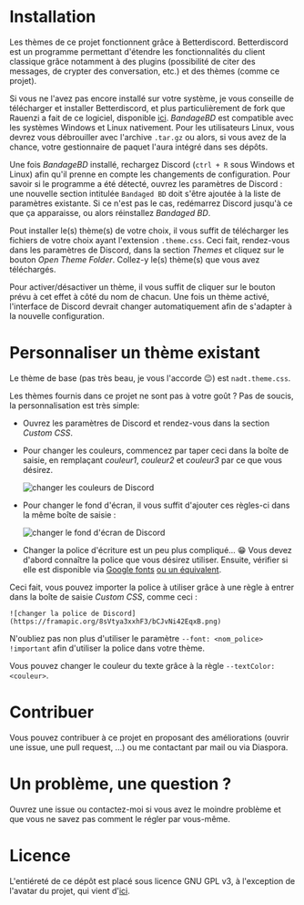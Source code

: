 # Installation

Les thèmes de ce projet fonctionnent grâce à Betterdiscord. Betterdiscord est un programme permettant d'étendre les fonctionnalités du client classique grâce notamment à des plugins (possibilité de citer des messages, de crypter des conversation, etc.) et des thèmes (comme ce projet).

Si vous ne l'avez pas encore installé sur votre système, je vous conseille de télécharger et installer Betterdiscord, et plus particulièrement de fork que Rauenzi a fait de ce logiciel, disponible [ici](https://github.com/rauenzi/BetterDiscordApp/releases). _BandageBD_ est compatible avec les systèmes Windows et Linux nativement. Pour les utilisateurs Linux, vous devrez vous débrouiller avec l'archive `.tar.gz` ou alors, si vous avez de la chance, votre gestionnaire de paquet l'aura intégré dans ses dépôts.

Une fois _BandageBD_ installé, rechargez Discord (`ctrl + R` sous Windows et Linux) afin qu'il prenne en compte les changements de configuration. Pour savoir si le programme a été détecté, ouvrez les paramètres de Discord : une nouvelle section intitulée `Bandaged BD` doit s'être ajoutée à la liste de paramètres existante. Si ce n'est pas le cas, redémarrez Discord jusqu'à ce que ça apparaisse, ou alors réinstallez _Bandaged BD_.

Pout installer le(s) thème(s) de votre choix, il vous suffit de télécharger les fichiers de votre choix ayant l'extension `.theme.css`. Ceci fait, rendez-vous dans les paramètres de Discord, dans la section _Themes_ et cliquez sur le bouton _Open Theme Folder_. Collez-y le(s) thème(s) que vous avez téléchargés.

Pour activer/désactiver un thème, il vous suffit de cliquer sur le bouton prévu à cet effet à côté du nom de chacun. Une fois un thème activé, l'interface de Discord devrait changer automatiquement afin de s'adapter à la nouvelle configuration.

# Personnaliser un thème existant

Le thème de base (pas très beau, je vous l'accorde 😉) est `nadt.theme.css`.

Les thèmes fournis dans ce projet ne sont pas à votre goût ? Pas de soucis, la personnalisation est très simple:

- Ouvrez les paramètres de Discord et rendez-vous dans la section _Custom CSS_.
- Pour changer les couleurs, commencez par taper ceci dans la boîte de saisie, en remplaçant _couleur1_, _couleur2_ et _couleur3_ par ce que vous désirez.

    ![changer les couleurs de Discord](https://framapic.org/V2lfjDN5nHH5/ytHmpDrFxAZP.png)

- Pour changer le fond d'écran, il vous suffit d'ajouter ces règles-ci dans la même boîte de saisie :

    ![changer le fond d'écran de Discord](https://framapic.org/YoO6zOI5vZn4/ZQh4LmjGm1hH.png)

- Changer la police d'écriture est un peu plus compliqué... 😁 Vous devez d'abord connaître la police que vous désirez utiliser. Ensuite, vérifier si elle est disponible via [Google fonts](https://fonts.google.com) [ou un équivalent](https://alternativeto.net/software/google-web-fonts/).

Ceci fait, vous pouvez importer la police à utiliser grâce à une règle à entrer  dans la boîte de saisie _Custom CSS_, comme ceci :

    ![changer la police de Discord](https://framapic.org/8sVtya3xxhF3/bCJvNi42EqxB.png)

N'oubliez pas non plus d'utiliser le paramètre `--font: <nom_police> !important` afin d'utiliser la police dans votre thème.

Vous pouvez changer le couleur du texte grâce à la règle `--textColor: <couleur>`.

# Contribuer

Vous pouvez contribuer à ce projet en proposant des améliorations (ouvrir une issue, une pull request, ...) ou me contactant par mail ou via Diaspora.

# Un problème, une question ?

Ouvrez une issue ou contactez-moi si vous avez le moindre problème et que vous ne savez pas comment le régler par vous-même.

# Licence

L'entiéreté de ce dépôt est placé sous licence GNU GPL v3, à l'exception de l'avatar du projet, qui vient d'[ici](https://www.iconfinder.com/icons/1542372/discord_media_social_icon).

